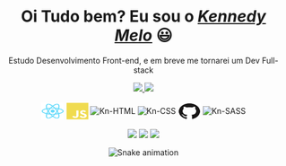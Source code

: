 <div>
  <h1 align="center">Oi Tudo bem? Eu sou o <a href="https://www.linkedin.com/in/knnme/"><i>Kennedy Melo</i></a> 😃️</h1>
  <p align="center">Estudo Desenvolvimento Front-end, e em breve me tornarei um Dev Full-stack </p 
</div>

<div align="center">
  <a href="https://github.com/knnme">
    <img height="150em" src="https://github-readme-stats.vercel.app/api?username=knnme&count_private=true&include_all_commits=true&show_icons=true&theme=dracula&hide_border=false&show_owner=true"/>
    <img height="150em" src="https://github-readme-stats.vercel.app/api/top-langs/?username=knnme&theme=dracula&hide_border=false&&layout=compact"/>
  </a>
</div>

<div align="center" valign="top"><br>
  <img align="center" alt="React" height="30" width="40" src="https://raw.githubusercontent.com/devicons/devicon/master/icons/react/react-original.svg">
  <img align="center" alt="Js" height="30" width="40" src="https://raw.githubusercontent.com/devicons/devicon/master/icons/javascript/javascript-plain.svg">
  <img align="center" alt="Kn-HTML" height="30" widht="40" src="https://cdn.jsdelivr.net/gh/devicons/devicon/icons/html5/html5-plain.svg" />
  <img align="center" alt="Kn-CSS" height="30" widht="40" src="https://cdn.jsdelivr.net/gh/devicons/devicon/icons/css3/css3-plain.svg" />
  <img align="center" alt="github" height="30" width="40" src="https://raw.githubusercontent.com/devicons/devicon/master/icons/github/github-original.svg">
  <img align="center" alt="Kn-SASS" height="30" widht="40" src="https://cdn.jsdelivr.net/gh/devicons/devicon/icons/sass/sass-original.svg" />
</div><br>

<div align="center">
  <a href="https://www.instagram.com/knn.me/" target="_blank"><img src="https://img.shields.io/badge/-Instagram-%23E4405F?style=for-the-badge&logo=instagram&logoColor=white" target="_blank"></a>
  <a href="https://www.linkedin.com/in/knnme/" target="_blank"><img src="https://img.shields.io/badge/-LinkedIn-%230077B5?style=for-the-badge&logo=linkedin&logoColor=white" target="_blank"></a> 
  <a href="mailto:kennedymelolp@gmail.com"><img src="https://img.shields.io/badge/-Gmail-%23333?style=for-the-badge&logo=gmail&logoColor=white" target="_blank"></a>
</div>

<div align="center">
  
  ![Snake animation](https://github.com/danielbped/danielbped/blob/output/github-contribution-grid-snake.svg)
  
</div>
